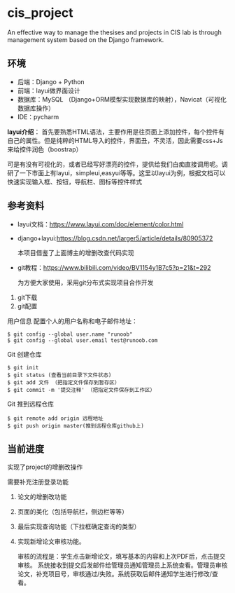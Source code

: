 # cis_project

An effective way to manage the thesises and projects in CIS lab is through management system based on the Django framework.

## 环境
- 后端：Django + Python
- 前端：layui做界面设计
- 数据库：MySQL （Django+ORM模型实现数据库的映射），Navicat（可视化数据库操作）
- IDE：pycharm

**layui介绍**：
首先要熟悉HTML语法，主要作用是往页面上添加控件，每个控件有自己的属性。但是纯粹的HTML导入的控件，界面丑，不灵活，因此需要css+Js来给控件润色（boostrap）

可是有没有可视化的，或者已经写好漂亮的控件，提供给我们白痴直接调用呢。调研了一下市面上有layui，simpleui,easyui等等。这里以layui为例，根据文档可以快速实现输入框、按钮，导航栏、图标等控件样式

## 参考资料
- layui文档：https://www.layui.com/doc/element/color.html
- django+layui:https://blog.csdn.net/larger5/article/details/80905372
  
  本项目借鉴了上面博主的增删改查代码实现
- git教程：https://www.bilibili.com/video/BV1154y1B7c5?p=21&t=292
    
    为方便大家使用，采用git分布式实现项目合作开发
1. git下载
2. git配置

  用户信息
配置个人的用户名称和电子邮件地址：
```shell script
$ git config --global user.name "runoob"
$ git config --global user.email test@runoob.com
```
   Git 创建仓库
```shell script
$ git init
$ git status (查看当前目录下文件状态)
$ git add 文件 （把指定文件保存到暂存区）
$ git commit -m '提交注释' （把指定文件保存到工作区）
```
   Git 推到远程仓库
```shell script
$ git remote add origin 远程地址
$ git push origin master(推到远程仓库github上)
```

## 当前进度
实现了project的增删改操作

需要补充注册登录功能
1. 论文的增删改功能
2. 页面的美化（包括导航栏，侧边栏等等）
3. 最后实现查询功能（下拉框确定查询的类型）
4. 实现新增论文审核功能。

    审核的流程是：学生点击新增论文，填写基本的内容和上次PDF后，点击提交审核。
系统接收到提交后发邮件给管理员通知管理员上系统查看。管理员审核论文，补充项目号，审核通过/失败。系统获取后邮件通知学生进行修改/查看。